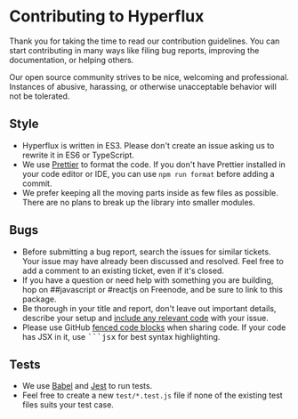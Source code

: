 # Contributing to Hyperflux

Thank you for taking the time to read our contribution guidelines. You can start contributing in many ways like filing bug reports, improving the documentation, or helping others.

Our open source community strives to be nice, welcoming and professional. Instances of abusive, harassing, or otherwise unacceptable behavior will not be tolerated.

## Style

* Hyperflux is written in ES3. Please don't create an issue asking us to rewrite it in ES6 or TypeScript.
* We use [Prettier](https://github.com/prettier/prettier) to format the code. If you don't have Prettier installed in your code editor or IDE, you can use `npm run format` before adding a commit.
* We prefer keeping all the moving parts inside as few files as possible. There are no plans to break up the library into smaller modules.

## Bugs

* Before submitting a bug report, search the issues for similar tickets. Your issue may have already been discussed and resolved. Feel free to add a comment to an existing ticket, even if it's closed.
* If you have a question or need help with something you are building, hop on ##javascript or #reactjs on Freenode, and be sure to link to this package.
* Be thorough in your title and report, don't leave out important details, describe your setup and [include any relevant code](https://en.wikipedia.org/wiki/Minimal_Working_Example) with your issue.
* Please use GitHub [fenced code blocks](https://help.github.com/articles/creating-and-highlighting-code-blocks/) when sharing code. If your code has JSX in it, use <samp>```jsx</samp> for best syntax highlighting.

## Tests

* We use [Babel](https://babeljs.io) and [Jest](http://facebook.github.io/jest) to run tests.
* Feel free to create a new `test/*.test.js` file if none of the existing test files suits your test case.
